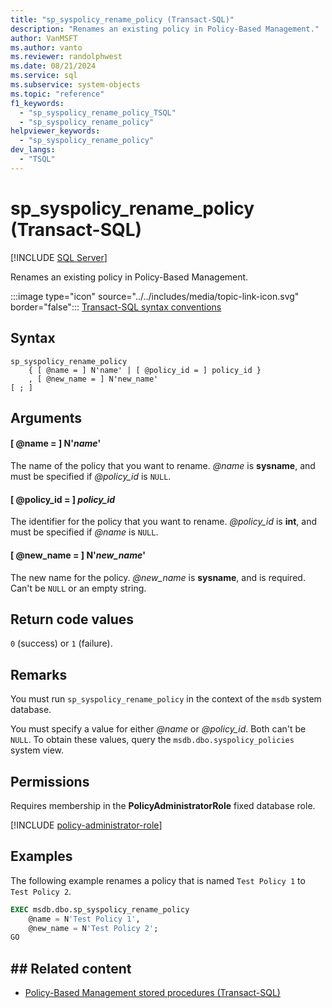 ```yaml
---
title: "sp_syspolicy_rename_policy (Transact-SQL)"
description: "Renames an existing policy in Policy-Based Management."
author: VanMSFT
ms.author: vanto
ms.reviewer: randolphwest
ms.date: 08/21/2024
ms.service: sql
ms.subservice: system-objects
ms.topic: "reference"
f1_keywords:
  - "sp_syspolicy_rename_policy_TSQL"
  - "sp_syspolicy_rename_policy"
helpviewer_keywords:
  - "sp_syspolicy_rename_policy"
dev_langs:
  - "TSQL"
---
```

# sp_syspolicy_rename_policy (Transact-SQL)

[!INCLUDE [SQL Server](../../includes/applies-to-version/sqlserver.md)]

Renames an existing policy in Policy-Based Management.

:::image type="icon" source="../../includes/media/topic-link-icon.svg" border="false"::: [Transact-SQL syntax conventions](../../t-sql/language-elements/transact-sql-syntax-conventions-transact-sql.md)

## Syntax

```syntaxsql
sp_syspolicy_rename_policy
    { [ @name = ] N'name' | [ @policy_id = ] policy_id }
    , [ @new_name = ] N'new_name'
[ ; ]
```

## Arguments

#### [ @name = ] N'*name*'

The name of the policy that you want to rename. *@name* is **sysname**, and must be specified if *@policy_id* is `NULL`.

#### [ @policy_id = ] *policy_id*

The identifier for the policy that you want to rename. *@policy_id* is **int**, and must be specified if *@name* is `NULL`.

#### [ @new_name = ] N'*new_name*'

The new name for the policy. *@new_name* is **sysname**, and is required. Can't be `NULL` or an empty string.

## Return code values

`0` (success) or `1` (failure).

## Remarks

You must run `sp_syspolicy_rename_policy` in the context of the `msdb` system database.

You must specify a value for either *@name* or *@policy_id*. Both can't be `NULL`. To obtain these values, query the `msdb.dbo.syspolicy_policies` system view.

## Permissions

Requires membership in the **PolicyAdministratorRole** fixed database role.

[!INCLUDE [policy-administrator-role](includes/policy-administrator-role.md)]

## Examples

The following example renames a policy that is named `Test Policy 1` to `Test Policy 2`.

```sql
EXEC msdb.dbo.sp_syspolicy_rename_policy
    @name = N'Test Policy 1',
    @new_name = N'Test Policy 2';
GO
```

## ## Related content

- [Policy-Based Management stored procedures (Transact-SQL)](policy-based-management-stored-procedures-transact-sql.md)
